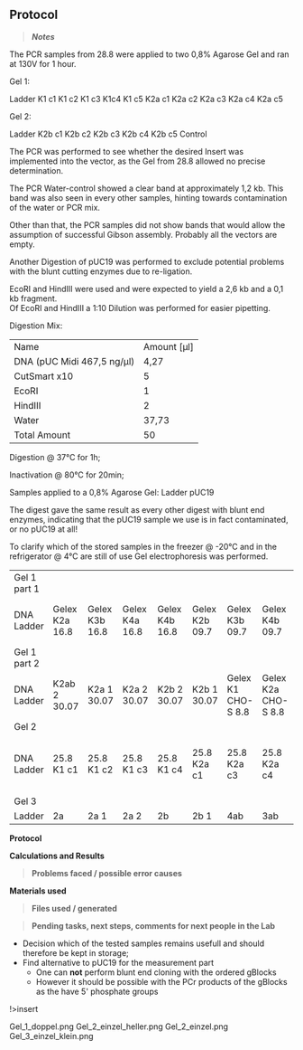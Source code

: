 ﻿---
aimtask: Gel of PCR, Digest of pUC19 (EcoRI, HindIII), ON cultures, Gel electrophoresis of unclear samples  
protocol: "-"
date: 2019-08-29  
participants: Felix Pfister, Leon Altmann 
---    
## Protocol  
  > _**Notes**_

The PCR samples from 28.8 were applied to two 0,8% Agarose Gel and ran at 130V for 1 hour.

  

Gel 1:

Ladder K1 c1 K1 c2 K1 c3 K1c4 K1 c5 K2a c1 K2a c2 K2a c3 K2a c4 K2a c5

Gel 2:

Ladder K2b c1 K2b c2 K2b c3 K2b c4 K2b c5 Control

The PCR was performed to see whether the desired Insert was implemented into the vector, as the Gel from 28.8 allowed no precise determination.

The PCR Water-control showed a clear band at approximately 1,2 kb. This band was also seen in every other samples, hinting towards contamination of the water or PCR mix.

Other than that, the PCR samples did not show bands that would allow the assumption of successful Gibson assembly. Probably all the vectors are empty.

Another Digestion of pUC19 was performed to exclude potential problems with the blunt cutting enzymes due to re-ligation.

EcoRI and HindIII were used and were expected to yield a 2,6 kb and a 0,1 kb fragment.  
Of EcoRI and HindIII a 1:10 Dilution was performed for easier pipetting.

Digestion Mix:

|||
|--- |--- |
|Name|Amount [µl]|
|DNA (pUC Midi 467,5 ng/µl)|4,27|
|CutSmart x10|5|
|EcoRI|1|
|HindIII|2|
|Water|37,73|
|Total Amount|50|

Digestion @ 37°C for 1h;

Inactivation @ 80°C for 20min;

Samples applied to a 0,8% Agarose Gel: Ladder pUC19

The digest gave the same result as every other digest with blunt end enzymes, indicating that the pUC19 sample we use is in fact contaminated, or no pUC19 at all!

To clarify which of the stored samples in the freezer @ -20°C and in the refrigerator @ 4°C are still of use Gel electrophoresis was performed.

|||||||||||||||
|--- |--- |--- |--- |--- |--- |--- |--- |--- |--- |--- |--- |--- |--- |
|Gel 1 part 1||||||||||||||
|DNA Ladder|Gelex K2a 16.8|Gelex K3b 16.8|Gelex K4a 16.8|Gelex K4b 16.8|Gelex K2b 09.7|Gelex K3b 09.7|Gelex K4b 09.7|Gelex K4b 09.7|PC|Vector 4b/a|3ab pACYC184 p3|Psec digested Gelex 21.08|Attempt 3 pSec|
|Gel 1 part 2||||||||||||||
|DNA Ladder|K2ab 2 30.07|K2a 1 30.07|K2a 2 30.07|K2b 2 30.07|K2b 1 30.07|Gelex K1 CHO-S 8.8|Gelex K2a CHO-S 8.8|Gelex K2b CHO-S 8.8|Purified CFP 9.8|/|3ab 1|3ab 2|3ab 3|
|Gel 2||||||||||||||
|DNA Ladder|25.8 K1 c1|25.8 K1 c2|25.8 K1 c3|25.8 K1 c4|25.8 K2a c1|25.8 K2a c3|25.8 K2a c4|25.8 K2a c6|DNA CHO K2b c1 25.8|DNA CHO K2b c2 25.8|DNA CHO K2b c3 25.8|DNA CHO K2b c4 25.8||
|Gel 3||||||||||||||
|Ladder|2a|2a 1|2a 2|2b|2b 1|4ab|3ab|||||||

**Protocol**

  

  

  
**Calculations and Results**

  

  

> **Problems faced / possible error causes**

  

  

  

****Materials used****

  

  

  

> ****Files used / generated****

  

  

  

  

> **Pending tasks, next steps, comments for next people in the Lab**

-   Decision which of the tested samples remains usefull and should therefore be kept in storage;
-   Find alternative to pUC19 for the measurement part
    -   One can  **not**  perform blunt end cloning with the ordered gBlocks
    -   However it should be possible with the PCr products of the gBlocks as the have 5' phosphate groups

!>insert

Gel_1_doppel.png
Gel_2_einzel_heller.png
Gel_2_einzel.png
Gel_3_einzel_klein.png
